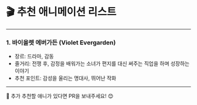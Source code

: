 # 🎬 추천 애니메이션 리스트  
---

### 1. **바이올렛 에버가든 (Violet Evergarden)**  
   - 장르: 드라마, 감동  
   - 줄거리: 전쟁 후, 감정을 배워가는 소녀가 편지를 대신 써주는 직업을 하며 성장하는 이야기  
   - 추천 포인트: 감성을 울리는 명대사, 뛰어난 작화  

---

📢 추가 추천할 애니가 있다면 PR을 보내주세요! 😊  

